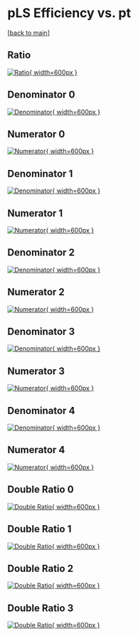 # pLS Efficiency vs. pt

[[back to main](./)]



## Ratio

[![Ratio](../mtv/var/pLS_base_11_1_eff_pt.png){ width=600px }](../mtv/var/pLS_base_11_1_eff_pt.pdf)

## Denominator 0

[![Denominator](../mtv/den/pLS_base_11_1_eff_pt_den0.png){ width=600px }](../mtv/den/pLS_base_11_1_eff_pt_den0.pdf)

## Numerator 0

[![Numerator](../mtv/num/pLS_base_11_1_eff_pt_num0.png){ width=600px }](../mtv/num/pLS_base_11_1_eff_pt_num0.pdf)

## Denominator 1

[![Denominator](../mtv/den/pLS_base_11_1_eff_pt_den1.png){ width=600px }](../mtv/den/pLS_base_11_1_eff_pt_den1.pdf)

## Numerator 1

[![Numerator](../mtv/num/pLS_base_11_1_eff_pt_num1.png){ width=600px }](../mtv/num/pLS_base_11_1_eff_pt_num1.pdf)

## Denominator 2

[![Denominator](../mtv/den/pLS_base_11_1_eff_pt_den2.png){ width=600px }](../mtv/den/pLS_base_11_1_eff_pt_den2.pdf)

## Numerator 2

[![Numerator](../mtv/num/pLS_base_11_1_eff_pt_num2.png){ width=600px }](../mtv/num/pLS_base_11_1_eff_pt_num2.pdf)

## Denominator 3

[![Denominator](../mtv/den/pLS_base_11_1_eff_pt_den3.png){ width=600px }](../mtv/den/pLS_base_11_1_eff_pt_den3.pdf)

## Numerator 3

[![Numerator](../mtv/num/pLS_base_11_1_eff_pt_num3.png){ width=600px }](../mtv/num/pLS_base_11_1_eff_pt_num3.pdf)

## Denominator 4

[![Denominator](../mtv/den/pLS_base_11_1_eff_pt_den4.png){ width=600px }](../mtv/den/pLS_base_11_1_eff_pt_den4.pdf)

## Numerator 4

[![Numerator](../mtv/num/pLS_base_11_1_eff_pt_num4.png){ width=600px }](../mtv/num/pLS_base_11_1_eff_pt_num4.pdf)

## Double Ratio 0

[![Double Ratio](../mtv/ratio/pLS_base_11_1_eff_pt_ratio0.png){ width=600px }](../mtv/ratio/pLS_base_11_1_eff_pt_ratio0.pdf)

## Double Ratio 1

[![Double Ratio](../mtv/ratio/pLS_base_11_1_eff_pt_ratio1.png){ width=600px }](../mtv/ratio/pLS_base_11_1_eff_pt_ratio1.pdf)

## Double Ratio 2

[![Double Ratio](../mtv/ratio/pLS_base_11_1_eff_pt_ratio2.png){ width=600px }](../mtv/ratio/pLS_base_11_1_eff_pt_ratio2.pdf)

## Double Ratio 3

[![Double Ratio](../mtv/ratio/pLS_base_11_1_eff_pt_ratio3.png){ width=600px }](../mtv/ratio/pLS_base_11_1_eff_pt_ratio3.pdf)

